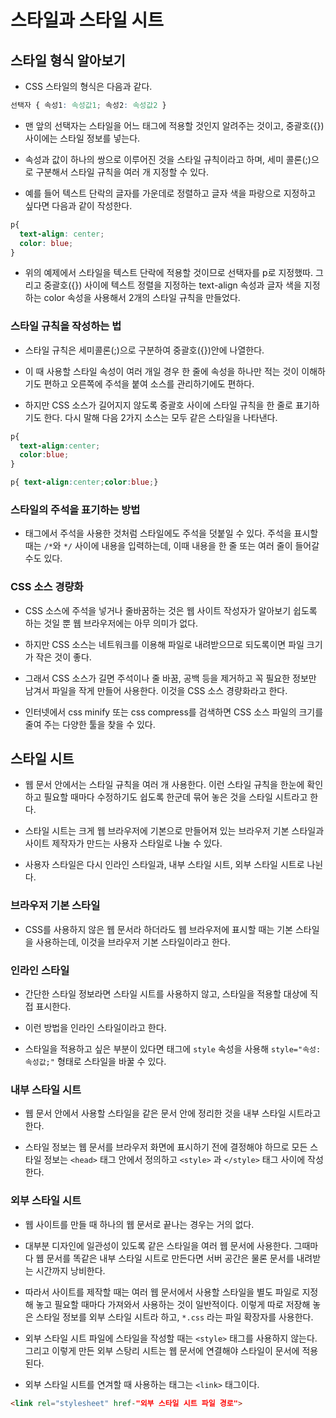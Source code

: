 # 스타일과 스타일 시트

## 스타일 형식 알아보기

* CSS 스타일의 형식은 다음과 같다.

```css
선택자 { 속성1: 속성값1; 속성2: 속성값2 }
```

* 맨 앞의 선택자는 스타일을 어느 태그에 적용할 것인지 알려주는 것이고, 중괄호({}) 사이에는 스타일 정보를 넣는다.

* 속성과 값이 하나의 쌍으로 이루어진 것을 스타일 규칙이라고 하며, 세미 콜론(;)으로 구분해서 스타일 규칙을 여러 개 지정할 수 있다.

* 예를 들어 텍스트 단락의 글자를 가운데로 정렬하고 글자 색을 파랑으로 지정하고 싶다면 다음과 같이 작성한다.

```css
p{
  text-align: center;
  color: blue;
}
```

* 위의 예제에서 스타일을 텍스트 단락에 적용할 것이므로 선택자를 p로 지정했따. 그리고 중괄호({}) 사이에 텍스트 정렬을 지정하는 text-align 속성과 글자 색을 지정하는 color 속성을 사용해서 2개의 스타일 규칙을 만들었다.

### 스타일 규칙을 작성하는 법

*  스타일 규칙은 세미콜론(;)으로 구분하여 중괄호({})안에 나열한다.

* 이 때 사용할 스타일 속성이 여러 개일 경우 한 줄에 속성을 하나만 적는 것이 이해하기도 편하고 오른쪽에 주석을 붙여 소스를 관리하기에도 편하다.

* 하지만 CSS 소스가 길어지지 않도록 중괄호 사이에 스타일 규칙을 한 줄로 표기하기도 한다. 다시 말해 다음 2가지 소스는 모두 같은 스타일을 나타낸다.

```css
p{
  text-align:center;
  color:blue;
}
```

```css
p{ text-align:center;color:blue;}
```

### 스타일의 주석을 표기하는 방법

* 태그에서 주석을 사용한 것처럼 스타일에도 주석을 덧붙일 수 있다. 주석을 표시할 때는 ```/*```와 ```*/``` 사이에 내용을 입력하는데, 이때 내용을 한 줄 또는 여러 줄이 들어갈 수도 있다.

### CSS 소스 경량화

* CSS 소스에 주석을 넣거나 줄바꿈하는 것은 웹 사이트 작성자가 알아보기 쉽도록 하는 것일 뿐 웹 브라우저에는 아무 의미가 없다.

* 하지만 CSS 소스는 네트워크를 이용해 파일로 내려받으므로 되도록이면 파일 크기가 작은 것이 좋다.

* 그래서 CSS 소스가 길면 주석이나 줄 바꿈, 공백 등을 제거하고 꼭 필요한 정보만 남겨서 파일을 작게 만들어 사용한다. 이것을 CSS 소스 경량화라고 한다.

* 인터넷에서 css minify 또는 css compress를 검색하면 CSS 소스 파일의 크기를 줄여 주는 다양한 툴을 찾을 수 있다.

## 스타일 시트

* 웹 문서 안에서는 스타일 규칙을 여러 개 사용한다. 이런 스타일 규칙을 한눈에 확인하고 필요할 때마다 수정하기도 쉽도록 한군데 묶어 놓은 것을 스타일 시트라고 한다.

* 스타일 시트는 크게 웹 브라우저에 기본으로 만들어져 있는 브라우저 기본 스타일과 사이트 제작자가 만드는 사용자 스타일로 나눌 수 있다.

* 사용자 스타일은 다시 인라인 스타일과, 내부 스타일 시트, 외부 스타일 시트로 나뉜다.

### 브라우저 기본 스타일

* CSS를 사용하지 않은 웹 문서라 하더라도 웹 브라우저에 표시할 때는 기본 스타일을 사용하는데, 이것을 브라우저 기본 스타일이라고 한다.

### 인라인 스타일

* 간단한 스타일 정보라면 스타일 시트를 사용하지 않고, 스타일을 적용할 대상에 직접 표시한다.

* 이런 방법을 인라인 스타일이라고 한다.

* 스타일을 적용하고 싶은 부분이 있다면 태그에 ```style``` 속성을 사용해 ```style="속성: 속성값;"``` 형태로 스타일을 바꿀 수 있다.

### 내부 스타일 시트

* 웹 문서 안에서 사용할 스타일을 같은 문서 안에 정리한 것을 내부 스타일 시트라고 한다.

* 스타일 정보는 웹 문서를 브라우저 화면에 표시하기 전에 결정해야 하므로 모든 스타일 정보는 ```<head>``` 태그 안에서 정의하고 ```<style>``` 과 ```</style>``` 태그 사이에 작성한다.

### 외부 스타일 시트

* 웹 사이트를 만들 때 하나의 웹 문서로 끝나는 경우는 거의 없다.

* 대부분 디자인에 일관성이 있도록 같은 스타일을 여러 웹 문서에 사용한다. 그때마다 웹 문서를 똑같은 내부 스타일 시트로 만든다면 서버 공간은 물론 문서를 내려받는 시간까지 낭비한다.

* 따라서 사이트를 제작할 때는 여러 웹 문서에서 사용할 스타일을 별도 파일로 지정해 놓고 필요할 때마다 가져와서 사용하는 것이 일반적이다. 이렇게 따로 저장해 놓은 스타일 정보를 외부 스타일 시트라 하고, ```*.css``` 라는 파일 확장자를 사용한다.

* 외부 스타일 시트 파일에 스타일을 작성할 때는 ```<style>``` 태그를 사용하지 않는다. 그리고 이렇게 만든 외부 스탕리 시트는 웹 문서에 연결해야 스타일이 문서에 적용된다.

* 외부 스타일 시트를 연겨할 때 사용하는 태그는 ```<link>``` 태그이다.

```html
<link rel="stylesheet" href-"외부 스타일 시트 파일 경로">
```
